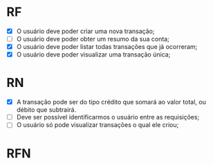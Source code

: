 # RF

- [X] O usuário deve poder criar uma nova transação;
- [ ] O usuário deve poder obter um resumo da sua conta;
- [X] O usuário deve poder listar todas transações que já ocorreram;
- [X] O usuário deve poder visualizar uma transação única;

# RN

- [X] A transação pode ser do tipo crédito que somará ao valor total, ou débito que subtrairá.
- [ ] Deve ser possível identificarmos o usuário entre as requisições;
- [ ] O usuário só pode visualizar transações o qual ele criou;

# RFN